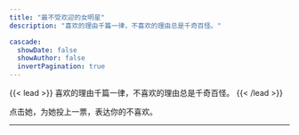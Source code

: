 ```yaml
---
title: "最不受欢迎的女明星"
description: "喜欢的理由千篇一律，不喜欢的理由总是千奇百怪。"

cascade:
  showDate: false
  showAuthor: false
  invertPagination: true
---
```


{{< lead >}}
喜欢的理由千篇一律，不喜欢的理由总是千奇百怪。
{{< /lead >}}

点击她，为她投上一票，表达你的不喜欢。

---
